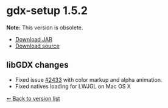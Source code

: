 # gdx-setup 1.5.2

**Note:** This version is obsolete.

* [Download JAR](https://github.com/JavaCakeGames/gdx-setup-archive/raw/main/gdx-setup_1.5.2.jar)
* [Download source](https://github.com/JavaCakeGames/gdx-setup-archive/raw/main/sources/gdx-setup_1.5.2.zip)

## libGDX changes

- Fixed issue [#2433](https://github.com/libgdx/libgdx/pull/2433) with color markup and alpha animation. 
- Fixed natives loading for LWJGL on Mac OS X

[🠔 Back to version list](https://javacakegames.github.io/gdx-setup-archive/)
